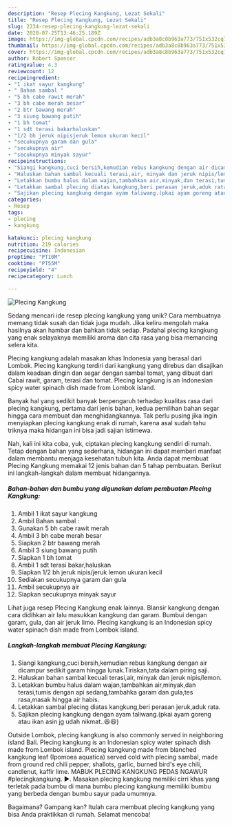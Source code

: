 ```yaml
---
description: "Resep Plecing Kangkung, Lezat Sekali"
title: "Resep Plecing Kangkung, Lezat Sekali"
slug: 2234-resep-plecing-kangkung-lezat-sekali
date: 2020-07-25T13:46:25.189Z
image: https://img-global.cpcdn.com/recipes/adb3a8c8b963a773/751x532cq70/plecing-kangkung-foto-resep-utama.jpg
thumbnail: https://img-global.cpcdn.com/recipes/adb3a8c8b963a773/751x532cq70/plecing-kangkung-foto-resep-utama.jpg
cover: https://img-global.cpcdn.com/recipes/adb3a8c8b963a773/751x532cq70/plecing-kangkung-foto-resep-utama.jpg
author: Robert Spencer
ratingvalue: 4.3
reviewcount: 12
recipeingredient:
- "1 ikat sayur kangkung"
- " Bahan sambal "
- "5 bh cabe rawit merah"
- "3 bh cabe merah besar"
- "2 btr bawang merah"
- "3 siung bawang putih"
- "1 bh tomat"
- "1 sdt terasi bakarhaluskan"
- "1/2 bh jeruk nipisjeruk lemon ukuran kecil"
- "secukupnya garam dan gula"
- "secukupnya air"
- "secukupnya minyak sayur"
recipeinstructions:
- "Siangi kangkung,cuci bersih,kemudian rebus kangkung dengan air dicampur sedikit garam hingga lunak.Tiriskan,tata dalam piring saji."
- "Haluskan bahan sambal kecuali terasi,air, minyak dan jeruk nipis/lemon."
- "Letakkan bumbu halus dalam wajan,tambahkan air,minyak,dan terasi,tumis dengan api sedang,tambahka garam dan gula,tes rasa,masak hingga air habis."
- "Letakkan sambal plecing diatas kangkung,beri perasan jeruk,aduk rata."
- "Sajikan plecing kangkung dengan ayam taliwang.(pkai ayam goreng atau ikan asin jg udah nikmat..😆😆)"
categories:
- Resep
tags:
- plecing
- kangkung

katakunci: plecing kangkung 
nutrition: 219 calories
recipecuisine: Indonesian
preptime: "PT10M"
cooktime: "PT55M"
recipeyield: "4"
recipecategory: Lunch

---
```



![Plecing Kangkung](https://img-global.cpcdn.com/recipes/adb3a8c8b963a773/751x532cq70/plecing-kangkung-foto-resep-utama.jpg)

Sedang mencari ide resep plecing kangkung yang unik? Cara membuatnya memang tidak susah dan tidak juga mudah. Jika keliru mengolah maka hasilnya akan hambar dan bahkan tidak sedap. Padahal plecing kangkung yang enak selayaknya memiliki aroma dan cita rasa yang bisa memancing selera kita.

Plecing kangkung adalah masakan khas Indonesia yang berasal dari Lombok. Plecing kangkung terdiri dari kangkung yang direbus dan disajikan dalam keadaan dingin dan segar dengan sambal tomat, yang dibuat dari Cabai rawit, garam, terasi dan tomat. Plecing kangkung is an Indonesian spicy water spinach dish made from Lombok island.

Banyak hal yang sedikit banyak berpengaruh terhadap kualitas rasa dari plecing kangkung, pertama dari jenis bahan, kedua pemilihan bahan segar hingga cara membuat dan menghidangkannya. Tak perlu pusing jika ingin menyiapkan plecing kangkung enak di rumah, karena asal sudah tahu triknya maka hidangan ini bisa jadi sajian istimewa.


Nah, kali ini kita coba, yuk, ciptakan plecing kangkung sendiri di rumah. Tetap dengan bahan yang sederhana, hidangan ini dapat memberi manfaat dalam membantu menjaga kesehatan tubuh kita. Anda dapat membuat Plecing Kangkung memakai 12 jenis bahan dan 5 tahap pembuatan. Berikut ini langkah-langkah dalam membuat hidangannya.

<!--inarticleads1-->

##### Bahan-bahan dan bumbu yang digunakan dalam pembuatan Plecing Kangkung:

1. Ambil 1 ikat sayur kangkung
1. Ambil  Bahan sambal :
1. Gunakan 5 bh cabe rawit merah
1. Ambil 3 bh cabe merah besar
1. Siapkan 2 btr bawang merah
1. Ambil 3 siung bawang putih
1. Siapkan 1 bh tomat
1. Ambil 1 sdt terasi bakar,haluskan
1. Siapkan 1/2 bh jeruk nipis/jeruk lemon ukuran kecil
1. Sediakan secukupnya garam dan gula
1. Ambil secukupnya air
1. Siapkan secukupnya minyak sayur


Lihat juga resep Plecing Kangkung enak lainnya. Blansir kangkung dengan cara didihkan air lalu masukkan kangkung dan garam. Bumbui dengan garam, gula, dan air jeruk limo. Plecing kangkung is an Indonesian spicy water spinach dish made from Lombok island. 

<!--inarticleads2-->

##### Langkah-langkah membuat Plecing Kangkung:

1. Siangi kangkung,cuci bersih,kemudian rebus kangkung dengan air dicampur sedikit garam hingga lunak.Tiriskan,tata dalam piring saji.
1. Haluskan bahan sambal kecuali terasi,air, minyak dan jeruk nipis/lemon.
1. Letakkan bumbu halus dalam wajan,tambahkan air,minyak,dan terasi,tumis dengan api sedang,tambahka garam dan gula,tes rasa,masak hingga air habis.
1. Letakkan sambal plecing diatas kangkung,beri perasan jeruk,aduk rata.
1. Sajikan plecing kangkung dengan ayam taliwang.(pkai ayam goreng atau ikan asin jg udah nikmat..😆😆)


Outside Lombok, plecing kangkung is also commonly served in neighboring island Bali. Plecing kangkung is an Indonesian spicy water spinach dish made from Lombok island. Plecing kangkung made from blanched kangkung leaf (Ipomoea aquatica) served cold with plecing sambal, made from ground red chili pepper, shallots, garlic, burned bird&#39;s eye chili, candlenut, kaffir lime. MABUK PLECING KANGKUNG PEDAS NGAWUR #plecingkangkung. ►. Masakan plecing kangkung memiliki cirri khas yang terletak pada bumbu di mana bumbu plecing kangkung memiliki bumbu yang berbeda dengan bumbu sayur pada umumnya. 

Bagaimana? Gampang kan? Itulah cara membuat plecing kangkung yang bisa Anda praktikkan di rumah. Selamat mencoba!
